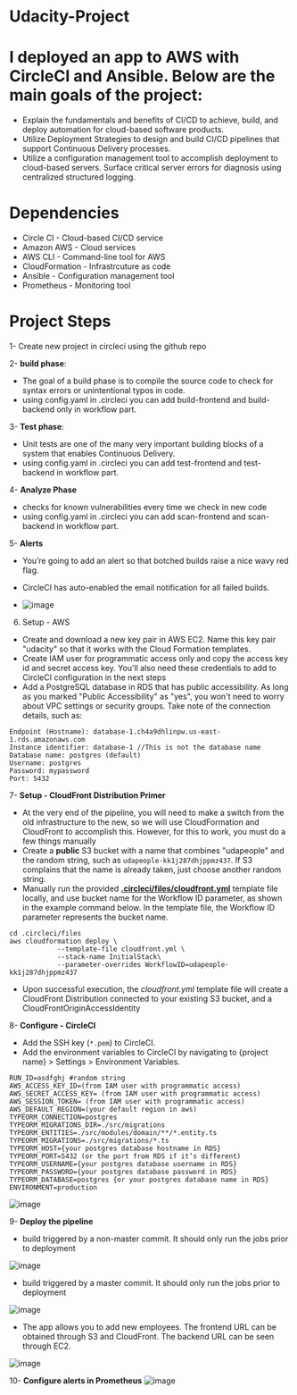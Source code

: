 # Udacity-Project

# I deployed an app to AWS with CircleCI and Ansible. Below are the main goals of the project:

- Explain the fundamentals and benefits of CI/CD to achieve, build, and deploy automation for cloud-based software products.
- Utilize Deployment Strategies to design and build CI/CD pipelines that support Continuous Delivery processes.
- Utilize a configuration management tool to accomplish deployment to cloud-based servers.
Surface critical server errors for diagnosis using centralized structured logging.

# **Dependencies**

- Circle CI - Cloud-based CI/CD service
- Amazon AWS - Cloud services
- AWS CLI - Command-line tool for AWS
- CloudFormation - Infrastrcuture as code
- Ansible - Configuration management tool
- Prometheus - Monitoring tool

# **Project Steps**

1- Create new project in circleci using the github repo

2- **build phase**:

- The goal of a build phase is to compile the source code to check for syntax errors or unintentional typos in code.
- using config.yaml in .circleci  you can add build-frontend and build-backend only in workflow part.

3- **Test phase**:

- Unit tests are one of the many very important building blocks of a system that enables Continuous Delivery.
- using config.yaml in .circleci  you can add test-frontend and test-backend in workflow part.

4- **Analyze Phase**

- checks for known vulnerabilities every time we check in new code
- using config.yaml in .circleci  you can add scan-frontend and scan-backend in workflow part.

5- **Alerts**

- You’re going to add an alert so that botched builds raise a nice wavy red flag.
- CircleCI has auto-enabled the email notification for all failed builds.

- ![image](https://github.com/hesham131595/udacity-Project-Deploy-an-Application-to-AWS-with-CircleCI-and-Ansible/assets/93712347/ac602e72-a30f-47da-9a72-c038d13ff513)





6. Setup - AWS

- Create and download a new key pair in AWS EC2. Name this key pair "udacity" so that it works with the Cloud Formation templates.
- Create IAM user for programmatic access only and copy the access key id and secret access key. You'll also need these credentials to add to CircleCI configuration in the next steps
- Add a PostgreSQL database in RDS that has public accessibility. As long as you marked "Public Accessibility" as "yes", you won't need to worry about VPC settings or security groups. Take note of the connection details, such as:

```docker
Endpoint (Hostname): database-1.ch4a9dhlinpw.us-east-1.rds.amazonaws.com
Instance identifier: database-1 //This is not the database name
Database name: postgres (default)
Username: postgres
Password: mypassword
Port: 5432
```

7- ****Setup - CloudFront Distribution Primer****

- At the very end of the pipeline, you will need to make a switch from the old infrastructure to the new, so we will use CloudFormation and CloudFront to accomplish this. However, for this to work, you must do a few things manually
- Create a **public** S3 bucket with a name that combines "udapeople" and the random string, such as `udapeople-kk1j287dhjppmz437`. If S3 complains that the name is already taken, just choose another random string.
- Manually run the provided **[.circleci/files/cloudfront.yml](https://github.com/udacity/cdond-c3-projectstarter/blob/master/.circleci/files/cloudfront.yml)** template file locally, and use bucket name for the Workflow ID parameter, as shown in the example command below. In the template file, the Workflow ID parameter represents the bucket name.

```docker
cd .circleci/files
aws cloudformation deploy \
            --template-file cloudfront.yml \
            --stack-name InitialStack\
            --parameter-overrides WorkflowID=udapeople-kk1j287dhjppmz437
```

- Upon successful execution, the *cloudfront.yml* template file will create a CloudFront Distribution connected to your existing S3 bucket, and a CloudFrontOriginAccessIdentity

8-  **Configure - CircleCI**

- Add the SSH key (`*.pem`) to CircleCI.
- Add the environment variables to CircleCI by navigating to {project name} > Settings > Environment Variables.

```docker
RUN_ID=asdfghj #random string
AWS_ACCESS_KEY_ID=(from IAM user with programmatic access)
AWS_SECRET_ACCESS_KEY= (from IAM user with programmatic access)
AWS_SESSION_TOKEN= (from IAM user with programmatic access)
AWS_DEFAULT_REGION=(your default region in aws)
TYPEORM_CONNECTION=postgres
TYPEORM_MIGRATIONS_DIR=./src/migrations
TYPEORM_ENTITIES=./src/modules/domain/**/*.entity.ts
TYPEORM_MIGRATIONS=./src/migrations/*.ts
TYPEORM_HOST={your postgres database hostname in RDS}
TYPEORM_PORT=5432 (or the port from RDS if it’s different)
TYPEORM_USERNAME={your postgres database username in RDS}
TYPEORM_PASSWORD={your postgres database password in RDS}
TYPEORM_DATABASE=postgres {or your postgres database name in RDS}
ENVIRONMENT=production
```

![image](https://github.com/hesham131595/udacity-Project/assets/93712347/cd0cb002-9d72-4c90-a5f0-53df7a14bc05)


9- **Deploy the pipeline**

- build triggered by a non-master commit. It should only run the jobs prior to deployment

![image](https://github.com/hesham131595/udacity-Project/assets/93712347/e5942469-5870-420b-b674-80f19cf54d1c)


- build triggered by a master commit. It should only run the jobs prior to deployment

![image](https://github.com/hesham131595/udacity-Project/assets/93712347/b1dcb716-eae1-4f1d-8d18-6e031ea7d75c)


- The app allows you to add new employees. The frontend URL can be obtained through S3 and CloudFront. The backend URL can be seen through EC2.

![image](https://github.com/hesham131595/udacity-Project/assets/93712347/710407ec-9c8d-48b1-9615-7077fdfc8be3)


10- **Configure alerts in Prometheus**
![image](https://github.com/hesham131595/udacity-Project/assets/93712347/c1ab30fc-1667-4739-a8d0-9e87f4f4cd61)

